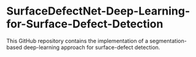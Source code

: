 # SurfaceDefectNet-Deep-Learning-for-Surface-Defect-Detection
This GitHub repository contains the implementation of a segmentation-based deep-learning approach for surface-defect detection. 
